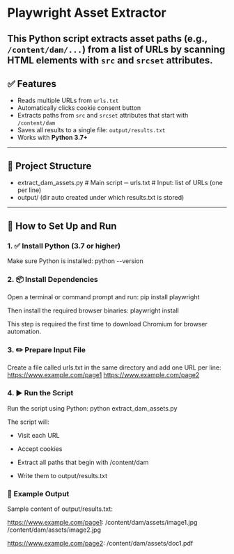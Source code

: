 # Playwright Asset Extractor

This Python script extracts asset paths (e.g., `/content/dam/...`) from a list of URLs by scanning HTML elements with `src` and `srcset` attributes.
---

## ✅ Features

- Reads multiple URLs from `urls.txt`
- Automatically clicks cookie consent button
- Extracts paths from `src` and `srcset` attributes that start with `/content/dam`
- Saves all results to a single file: `output/results.txt`
- Works with **Python 3.7+**

---

## 📁 Project Structure

- extract_dam_assets.py # Main script
─ urls.txt # Input: list of URLs (one per line)
- output/ (dir auto created under which results.txt is stored)

---

## 🚀 How to Set Up and Run

### 1. ✅ Install Python (3.7 or higher)

 Make sure Python is installed:
 python --version

### 2. 📦 Install Dependencies

 Open a terminal or command prompt and run:
  pip install playwright

 Then install the required browser binaries:
  playwright install
 
 This step is required the first time to download Chromium for browser automation.

### 3. ✏️ Prepare Input File
 Create a file called urls.txt in the same directory and add one URL per line:\
 https://www.example.com/page1
 https://www.example.com/page2

### 4. ▶️ Run the Script
 Run the script using Python:
  python extract_dam_assets.py

The script will:

- Visit each URL

- Accept cookies

- Extract all paths that begin with /content/dam

- Write them to output/results.txt


### 📄 Example Output
 Sample content of output/results.txt:

 https://www.example.com/page1:
  /content/dam/assets/image1.jpg
  /content/dam/assets/image2.jpg

 https://www.example.com/page2:
  /content/dam/assets/doc1.pdf

